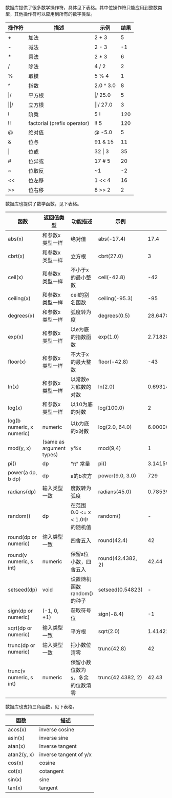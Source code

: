 

数据库提供了很多数学操作符，具体见下表格。其中位操作符只能应用到整数类型，其他操作符可以应用到所有的数字类型。

| 操作符 | 描述                 | 示例    | 结果 |
| -------- | --------------------------- | ---------- | ------ |
| +        | 加法                        | 2 + 3      | 5      |
| -        | 减法                        | 2 - 3      | -1     |
| *        | 乘法                        | 2 * 3      | 6      |
| /        | 除法                        | 4 / 2      | 2      |
| %        | 取模                        | 5 % 4      | 1      |
| ^        | 指数                        | 2.0 ^ 3.0  | 8      |
| \|/      | 平方根                      | \|/ 25.0   | 5      |
| \|\|/    | 立方根                      | \|\|/ 27.0 | 3      |
| !        | 阶乘                        | 5 !        | 120    |
| !!       | factorial (prefix operator) | !! 5       | 120    |
| @        | 绝对值                      | @ -5.0     | 5      |
| &        | 位与                        | 91 & 15    | 11     |
| \|       | 位或                        | 32 \| 3    | 35     |
| #        | 位异或                      | 17 # 5     | 20     |
| ~        | 位取反                      | ~1         | -2     |
| <<       | 位左移                      | 1 << 4     | 16     |
| >>       | 位右移                      | 8 >> 2     | 2      |

 

数据库也提供了数学函数，见下表格。 

| 函数                      | 返回值类型               | 功能描述                                                     | 示例              | 结果              |
| ------------------------- | ------------------------ | ------------------------------------------------------------ | ----------------- | ----------------- |
| abs(x)                    | 和参数x类型一样          | 绝对值                                                       | abs(-17.4)        | 17.4              |
| cbrt(x)                   | 和参数x类型一样          | 立方根                                                       | cbrt(27.0)        | 3                 |
| ceil(x)                   | 和参数x类型一样          | 不小于x的最小整数                                            | ceil(-42.8)       | -42               |
| ceiling(x)                | 和参数x类型一样          | ceil的别名函数                                               | ceiling(-95.3)    | -95               |
| degrees(x)                | 和参数x类型一样          | 弧度转为度                                                   | degrees(0.5)      | 28.6478897565412  |
| exp(x)                    | 和参数x类型一样          | 以e为底的指数函数                                            | exp(1.0)          | 2.71828182845905  |
| floor(x)                  | 和参数x类型一样          | 不大于x的最大整数                                            | floor(-42.8)      | -43               |
| ln(x)                     | 和参数x类型一样          | 以常数e为底数的对数 | ln(2.0)           | 0.693147180559945 |
| log(x)                    | 和参数x类型一样          | 以10为底的对数                                               | log(100.0)        | 2                 |
| log(b numeric, x numeric) | numeric                  | 以b为底的x对数                                               | log(2.0, 64.0)    | 6.0000000000      |
| mod(y, x)                 | (same as argument types) | y%x                                                          | mod(9,4)          | 1                 |
| pi()                      | dp                       | "π" 常量                                                     | pi()              | 3.14159265358979  |
| power(a dp, b dp)         | dp                       | a的b次方                                                     | power(9.0, 3.0)   | 729               |
| radians(dp)               | 输入类型一致             | 度数转为弧度                                                 | radians(45.0)     | 0.785398163397448 |
| random()                  | dp                       | 在范围 0.0 <= x < 1.0中的随机值                              | random()          |             -      |
| round(dp or numeric)      | 输入类型一致             | 四舍五入                                                     | round(42.4)       | 42                |
| round(v numeric, s int)   | numeric                  | 保留s位小数，四舍五入                                        | round(42.4382, 2) | 42.44             |
| setseed(dp)               | void            | 设置随机函数random()的种子        | setseed(0.54823)  |    -               |
| sign(dp or numeric)       | (-1, 0, +1)              | 获取符号位                                                   | sign(-8.4)        | -1                |
| sqrt(dp or numeric)       | 输入类型一致             | 平方根                                                       | sqrt(2.0)         | 1.4142135623731   |
| trunc(dp or numeric)      | 输入类型一致             | 把小数位清零                                                 | trunc(42.8)       | 42                |
| trunc(v numeric, s int)   | numeric                  | 保留小数位数为s，多余的位数清零                              | trunc(42.4382, 2) | 42.43             |

数据库也支持三角函数，见下表格。

| 函数        | 描述                   |
| ----------- | ---------------------- |
| acos(x)     | inverse cosine         |
| asin(x)     | inverse sine           |
| atan(x)     | inverse tangent        |
| atan2(y, x) | inverse tangent of y/x |
| cos(x)      | cosine                 |
| cot(x)      | cotangent              |
| sin(x)      | sine                   |
| tan(x)      | tangent                |

